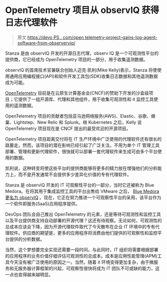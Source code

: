 # OpenTelemetry 项目从 observIQ 获得日志代理软件

> 原文:[https://devo PS . com/open telemetry-project-gains-log-agent-software-from-observerviq/](https://devops.com/opentelemetry-project-gains-log-agent-software-from-observiq/)

Stanza 是由 observIQ 开发的开源日志代理，observ IQ 是一个可观测性平台的提供商，它已经成为 OpenTelemetry 项目的一部分，用于收集遥测数据。

observIQ 的首席技术官兼联合创始人迈克·凯利(Mike Kelly)表示，Stanza 将使使用通用应用编程接口(API)和软件开发工具包(SDK)收集日志数据和其他遥测数据成为可能。

[OpenTelemetry](https://opentelemetry.io/) 目前是在云原生计算基金会(CNCF)的赞助下开发的沙盒级项目；它提供了一组开源库、代理和其他组件，用于收集可观测性和 it 监控工具使用的遥测数据。

OpenTelemetry 项目的贡献者包括亚马逊网络服务(AWS)、Elastic、谷歌、蜂巢、Lightstep、New Relic 和 Splunk。继 Kubernetes 之后，Kelly 说 OpenTelemetry 项目现在是 CNCF 提出的最受欢迎的开源项目。

OpenTelemetry 项目距离交付将在 IT 生产环境中广泛使用的代理软件还有很长的路要走。然而，该项目的潜在影响已经引起了广泛关注。不用为单个 IT 管理工具部署、管理和更新代理软件，很快就可以部署一套代理软件来生成可由多个平台使用的数据。

凯利说，这种转变将使这些平台的提供商能够将更多的精力放在增强他们的分析能力上，而不是开发通常不会提供多少差异化价值的专有代理软件。

Stanza 是 observIQ 开发的 IT 可观察性平台的一部分，当时它还被称为 Blue Medora。在将其用于集成监控工具的平台出售给 VMware 之后， [Blue Medora 更名为 observIQ](https://devops.com/observiq-lauches-open-source-log-agent-project/) 。现在，它正在努力推进一个可观察性平台的采用，该平台作为一个软件即服务(SaaS)应用程序提供。

DevOps 团队会自己推出 OpenTelemetry 的元素，还是等待可观测性和监控工具以及平台提供商支持自动部署的开源代理？这还有待观察。无论如何，可观测性的总成本应该会下降，因为开源代理软件取代了今天散布在企业 IT 环境中的专有代理软件。供应商的期望是，更多的应用程序将消费由他们提供的可观察性和监控平台提供的分析数据。

当然，这个梦想要完全实现还需要一段时间。与此同时，IT 组织将需要根据部署的应用程序的业务价值仔细评估可观测性的总成本。成本是应用性能管理(APM)工具今天没有被广泛使用的原因之一。当然，随着 it 环境变得更加复杂，由于微服务和无服务器计算框架的兴起，可观察性很快将成为 IT 团队不可或缺的能力，这一点也变得越来越明显。